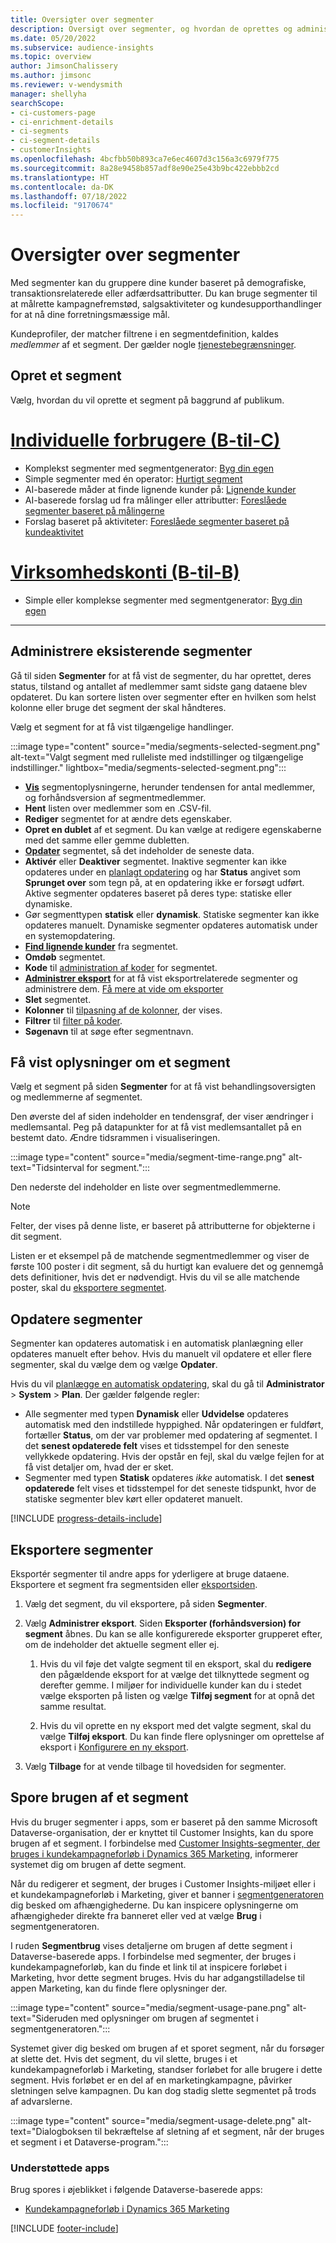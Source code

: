 ```yaml
---
title: Oversigter over segmenter
description: Oversigt over segmenter, og hvordan de oprettes og administreres.
ms.date: 05/20/2022
ms.subservice: audience-insights
ms.topic: overview
author: JimsonChalissery
ms.author: jimsonc
ms.reviewer: v-wendysmith
manager: shellyha
searchScope:
- ci-customers-page
- ci-enrichment-details
- ci-segments
- ci-segment-details
- customerInsights
ms.openlocfilehash: 4bcfbb50b893ca7e6ec4607d3c156a3c6979f775
ms.sourcegitcommit: 8a28e9458b857adf8e90e25e43b9bc422ebbb2cd
ms.translationtype: HT
ms.contentlocale: da-DK
ms.lasthandoff: 07/18/2022
ms.locfileid: "9170674"
---
```

# <a name="segments-overview"></a>Oversigter over segmenter

Med segmenter kan du gruppere dine kunder baseret på demografiske, transaktionsrelaterede eller adfærdsattributter. Du kan bruge segmenter til at målrette kampagnefremstød, salgsaktiviteter og kundesupporthandlinger for at nå dine forretningsmæssige mål.

Kundeprofiler, der matcher filtrene i en segmentdefinition, kaldes *medlemmer* af et segment. Der gælder nogle [tjenestebegrænsninger](/dynamics365/customer-insights/service-limits).

## <a name="create-a-segment"></a>Opret et segment

Vælg, hvordan du vil oprette et segment på baggrund af publikum.

# <a name="individual-consumers-b-to-c"></a>[Individuelle forbrugere (B-til-C)](#tab/b2c)

- Komplekst segmenter med segmentgenerator: [Byg din egen](segment-builder.md)
- Simple segmenter med én operator: [Hurtigt segment](segment-quick.md)
- AI-baserede måder at finde lignende kunder på: [Lignende kunder](find-similar-customer-segments.md)
- AI-baserede forslag ud fra målinger eller attributter: [Foreslåede segmenter baseret på målingerne](suggested-segments.md)
- Forslag baseret på aktiviteter: [Foreslåede segmenter baseret på kundeaktivitet](suggested-segments-activity.md)

# <a name="business-accounts-b-to-b"></a>[Virksomhedskonti (B-til-B)](#tab/b2b)

- Simple eller komplekse segmenter med segmentgenerator: [Byg din egen](segment-builder.md)

---

## <a name="manage-existing-segments"></a>Administrere eksisterende segmenter

Gå til siden **Segmenter** for at få vist de segmenter, du har oprettet, deres status, tilstand og antallet af medlemmer samt sidste gang dataene blev opdateret. Du kan sortere listen over segmenter efter en hvilken som helst kolonne eller bruge det segment der skal håndteres.

Vælg et segment for at få vist tilgængelige handlinger.

:::image type="content" source="media/segments-selected-segment.png" alt-text="Valgt segment med rulleliste med indstillinger og tilgængelige indstillinger." lightbox="media/segments-selected-segment.png":::

- [**Vis**](#view-segment-details) segmentoplysningerne, herunder tendensen for antal medlemmer, og forhåndsversion af segmentmedlemmer.
- **Hent** listen over medlemmer som en .CSV-fil.
- **Rediger** segmentet for at ændre dets egenskaber.
- **Opret en dublet** af et segment. Du kan vælge at redigere egenskaberne med det samme eller gemme dubletten.
- [**Opdater**](#refresh-segments) segmentet, så det indeholder de seneste data.
- **Aktivér** eller **Deaktiver** segmentet. Inaktive segmenter kan ikke opdateres under en [planlagt opdatering](system.md#schedule-tab) og har **Status** angivet som **Sprunget over** som tegn på, at en opdatering ikke er forsøgt udført. Aktive segmenter opdateres baseret på deres type: statiske eller dynamiske.
- Gør segmenttypen **statisk** eller **dynamisk**. Statiske segmenter kan ikke opdateres manuelt. Dynamiske segmenter opdateres automatisk under en systemopdatering.
- [**Find lignende kunder**](find-similar-customer-segments.md) fra segmentet.
- **Omdøb** segmentet.
- **Kode** til [administration af koder](work-with-tags-columns.md#manage-tags) for segmentet.
- [**Administrer eksport**](#export-segments) for at få vist eksportrelaterede segmenter og administrere dem. [Få mere at vide om eksporter](export-destinations.md)
- **Slet** segmentet.
- **Kolonner** til [tilpasning af de kolonner](work-with-tags-columns.md#customize-columns), der vises.
- **Filtrer** til [filter på koder](work-with-tags-columns.md#filter-on-tags).
- **Søgenavn** til at søge efter segmentnavn.

## <a name="view-segment-details"></a>Få vist oplysninger om et segment

Vælg et segment på siden **Segmenter** for at få vist behandlingsoversigten og medlemmerne af segmentet.

Den øverste del af siden indeholder en tendensgraf, der viser ændringer i medlemsantal. Peg på datapunkter for at få vist medlemsantallet på en bestemt dato. Ændre tidsrammen i visualiseringen.

:::image type="content" source="media/segment-time-range.png" alt-text="Tidsinterval for segment.":::

Den nederste del indeholder en liste over segmentmedlemmerne.

> [!NOTE]
> Felter, der vises på denne liste, er baseret på attributterne for objekterne i dit segment.
>
>Listen er et eksempel på de matchende segmentmedlemmer og viser de første 100 poster i dit segment, så du hurtigt kan evaluere det og gennemgå dets definitioner, hvis det er nødvendigt. Hvis du vil se alle matchende poster, skal du [eksportere segmentet](export-destinations.md).

## <a name="refresh-segments"></a>Opdatere segmenter

Segmenter kan opdateres automatisk i en automatisk planlægning eller opdateres manuelt efter behov. Hvis du manuelt vil opdatere et eller flere segmenter, skal du vælge dem og vælge **Opdater**.

Hvis du vil [planlægge en automatisk opdatering](system.md#schedule-tab), skal du gå til **Administrator** > **System** > **Plan**. Der gælder følgende regler:

- Alle segmenter med typen **Dynamisk** eller **Udvidelse** opdateres automatisk med den indstillede hyppighed. Når opdateringen er fuldført, fortæller **Status**, om der var problemer med opdatering af segmentet. I det **senest opdaterede felt** vises et tidsstempel for den seneste vellykkede opdatering. Hvis der opstår en fejl, skal du vælge fejlen for at få vist detaljer om, hvad der er sket.
- Segmenter med typen **Statisk** opdateres *ikke* automatisk. I det **senest opdaterede** felt vises et tidsstempel for det seneste tidspunkt, hvor de statiske segmenter blev kørt eller opdateret manuelt.

[!INCLUDE [progress-details-include](includes/progress-details-pane.md)]

## <a name="export-segments"></a>Eksportere segmenter

Eksportér segmenter til andre apps for yderligere at bruge dataene. Eksportere et segment fra segmentsiden eller [eksportsiden](export-destinations.md).

1. Vælg det segment, du vil eksportere, på siden **Segmenter**.

1. Vælg **Administrer eksport**. Siden **Eksporter (forhåndsversion) for segment** åbnes. Du kan se alle konfigurerede eksporter grupperet efter, om de indeholder det aktuelle segment eller ej.

   1. Hvis du vil føje det valgte segment til en eksport, skal du **redigere** den pågældende eksport for at vælge det tilknyttede segment og derefter gemme. I miljøer for individuelle kunder kan du i stedet vælge eksporten på listen og vælge **Tilføj segment** for at opnå det samme resultat.

   1. Hvis du vil oprette en ny eksport med det valgte segment, skal du vælge **Tilføj eksport**. Du kan finde flere oplysninger om oprettelse af eksport i [Konfigurere en ny eksport](export-destinations.md#set-up-a-new-export).

1. Vælg **Tilbage** for at vende tilbage til hovedsiden for segmenter.

## <a name="track-usage-of-a-segment"></a>Spore brugen af et segment

Hvis du bruger segmenter i apps, som er baseret på den samme Microsoft Dataverse-organisation, der er knyttet til Customer Insights, kan du spore brugen af et segment. I forbindelse med [Customer Insights-segmenter, der bruges i kundekampagneforløb i Dynamics 365 Marketing](/dynamics365/marketing/real-time-marketing-ci-profile), informerer systemet dig om brugen af dette segment.

Når du redigerer et segment, der bruges i Customer Insights-miljøet eller i et kundekampagneforløb i Marketing, giver et banner i [segmentgeneratoren](segment-builder.md) dig besked om afhængighederne. Du kan inspicere oplysningerne om afhængigheder direkte fra banneret eller ved at vælge **Brug** i segmentgeneratoren.

I ruden **Segmentbrug** vises detaljerne om brugen af dette segment i Dataverse-baserede apps. I forbindelse med segmenter, der bruges i kundekampagneforløb, kan du finde et link til at inspicere forløbet i Marketing, hvor dette segment bruges. Hvis du har adgangstilladelse til appen Marketing, kan du finde flere oplysninger der.

:::image type="content" source="media/segment-usage-pane.png" alt-text="Sideruden med oplysninger om brugen af segmentet i segmentgeneratoren.":::

Systemet giver dig besked om brugen af et sporet segment, når du forsøger at slette det. Hvis det segment, du vil slette, bruges i et kundekampagneforløb i Marketing, standser forløbet for alle brugere i dette segment. Hvis forløbet er en del af en marketingkampagne, påvirker sletningen selve kampagnen. Du kan dog stadig slette segmentet på trods af advarslerne.

:::image type="content" source="media/segment-usage-delete.png" alt-text="Dialogboksen til bekræftelse af sletning af et segment, når der bruges et segment i et Dataverse-program.":::

### <a name="supported-apps"></a>Understøttede apps

Brug spores i øjeblikket i følgende Dataverse-baserede apps:

- [Kundekampagneforløb i Dynamics 365 Marketing](/dynamics365/marketing/real-time-marketing-ci-profile)

[!INCLUDE [footer-include](includes/footer-banner.md)]
